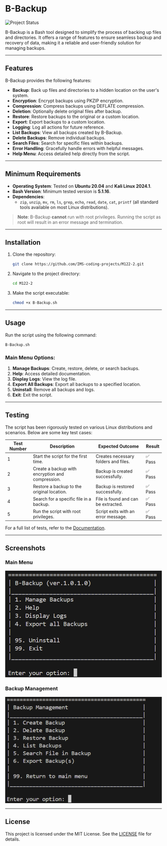 # B-Backup

![Project Status](https://img.shields.io/badge/Status-Decommissioned-darkblue.svg)

B-Backup is a Bash tool designed to simplify the process of backing up files and directories. It offers a range of features to ensure seamless backup and recovery of data, making it a reliable and user-friendly solution for managing backups.

---

## Features

B-Backup provides the following features:

- **Backup**: Back up files and directories to a hidden location on the user's system.
- **Encryption**: Encrypt backups using PKZIP encryption.
- **Compression**: Compress backups using DEFLATE compression.
- **Deletion**: Optionally delete original files after backup.
- **Restore**: Restore backups to the original or a custom location.
- **Export**: Export backups to a custom location.
- **Logging**: Log all actions for future reference.
- **List Backups**: View all backups created by B-Backup.
- **Delete Backups**: Remove individual backups.
- **Search Files**: Search for specific files within backups.
- **Error Handling**: Gracefully handle errors with helpful messages.
- **Help Menu**: Access detailed help directly from the script.

---

## Minimum Requirements

- **Operating System**: Tested on **Ubuntu 20.04** and **Kali Linux 2024.1**.
- **Bash Version**: Minimum tested version is **5.1.16**.
- **Dependencies**: 
  - `zip`, `unzip`, `mv`, `rm`, `ls`, `grep`, `echo`, `read`, `date`, `cat`, `printf` (all standard tools available on most Linux distributions).

> **Note**: B-Backup **cannot** run with root privileges. Running the script as root will result in an error message and termination.

---

## Installation

1. Clone the repository:
   ```bash
   git clone https://github.com/IMS-coding-projects/M122-2.git
   ```
2. Navigate to the project directory:
   ```bash
   cd M122-2
   ```
3. Make the script executable:
   ```bash
   chmod +x B-Backup.sh
   ```

---

## Usage

Run the script using the following command:
```bash
B-Backup.sh
```

### Main Menu Options:
1. **Manage Backups**: Create, restore, delete, or search backups.
2. **Help**: Access detailed documentation.
3. **Display Logs**: View the log file.
4. **Export All Backups**: Export all backups to a specified location.
5. **Uninstall**: Remove all backups and logs.
6. **Exit**: Exit the script.

---

## Testing

The script has been rigorously tested on various Linux distributions and scenarios. Below are some key test cases:

| Test Number | Description                                                                 | Expected Outcome | Result |
|-------------|-----------------------------------------------------------------------------|------------------|--------|
| 1           | Start the script for the first time.                                       | Creates necessary folders and files. | ✅ Pass |
| 2           | Create a backup with encryption and compression.                          | Backup is created successfully. | ✅ Pass |
| 3           | Restore a backup to the original location.                                | Backup is restored successfully. | ✅ Pass |
| 4           | Search for a specific file in a backup.                                   | File is found and can be extracted. | ✅ Pass |
| 5           | Run the script with root privileges.                                      | Script exits with an error message. | ✅ Pass |

For a full list of tests, refer to the [Documentation](https://github.com/IMS-coding-projects/M122-2/blob/main/Writerside/topics/Documentation.md).

---

## Screenshots

### Main Menu
![Main Menu](/images/menu-new.png)

### Backup Management
![Backup Management](/images/manage-menu.png)

---

## License

This project is licensed under the MIT License. See the [LICENSE](LICENSE) file for details.
